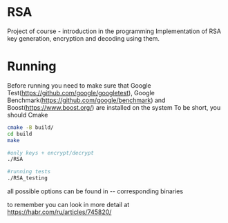 # RSA
Project of course - introduction in the programming
Implementation of RSA key generation, encryption and decoding using them.

# Running
Before running you need to make sure that Google Test(https://github.com/google/googletest), Google Benchmark(https://github.com/google/benchmark) and Boost(https://www.boost.org/) are installed on the system
To be short, you should Cmake
```bash
cmake -B build/
cd build
make

#only keys + encrypt/decrypt
./RSA

#running tests
./RSA_testing
```
all possible options can be found in -- corresponding binaries

to remember you can look in more detail at https://habr.com/ru/articles/745820/

